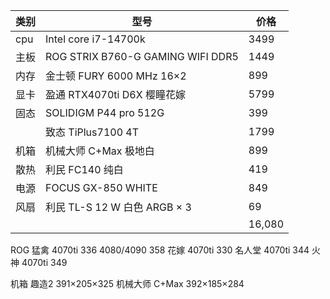 | 类别 | 型号                              | 价格   |
| ---- | --------------------------------- | ------ |
| cpu  | Intel core i7-14700k              | 3499   |
| 主板 | ROG STRIX B760-G GAMING WIFI DDR5 | 1449   |
| 内存 | 金士顿 FURY 6000 MHz 16×2         | 899    |
| 显卡 | 盈通 RTX4070ti D6X 樱瞳花嫁       | 5799   |
| 固态 | SOLIDIGM P44 pro 512G             | 399    |
|      | 致态 TiPlus7100 4T                | 1799   |
| 机箱 | 机械大师 C+Max 极地白             | 899    |
| 散热 | 利民 FC140 纯白                   | 419    |
| 电源 | FOCUS GX-850 WHITE                | 849    |
| 风扇 | 利民 TL-S 12 W 白色 ARGB × 3      | 69     |
|      |                                   | 16,080 |
ROG 猛禽
	4070ti 336
	4080/4090 358
花嫁
	4070ti 330
名人堂
	4070ti 344
火神
	4070ti 349
	
机箱
	趣造2 391×205×325 
	机械大师 C+Max 392×185×284
	